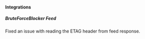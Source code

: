 
#### Integrations

##### BruteForceBlocker Feed

Fixed an issue with reading the ETAG header from feed response.

